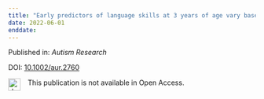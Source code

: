 ```yaml
---
title: "Early predictors of language skills at 3 years of age vary based on diagnostic outcome: A baby siblings research consortium study"
date: 2022-06-01
enddate:
---
```


Published in: *Autism Research*

DOI: [10.1002/aur.2760](https://doi.org/10.1002/aur.2760)

<img src="https://upload.wikimedia.org/wikipedia/commons/thumb/0/0e/Closed_Access_logo_transparent.svg/1200px-Closed_Access_logo_transparent.svg.png" alt="drawing" width="25" align="left"/> &nbsp;&nbsp;&nbsp;This publication is not available in Open Access.


